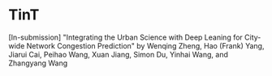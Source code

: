 # TinT
[In-submission] "Integrating the Urban Science with Deep Leaning for City-wide Network Congestion Prediction" by Wenqing Zheng, Hao (Frank) Yang, Jiarui Cai, Peihao Wang, Xuan Jiang, Simon Du, Yinhai Wang, and Zhangyang Wang
